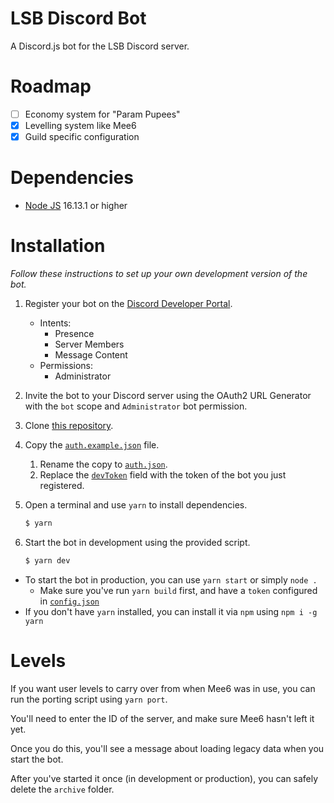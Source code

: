 # LSB Discord Bot

A Discord.js bot for the LSB Discord server.

# Roadmap

-   [ ] Economy system for "Param Pupees"
-   [x] Levelling system like Mee6
-   [x] Guild specific configuration

# Dependencies

-   [Node JS](https://nodejs.org/en/) 16.13.1 or higher

# Installation

_Follow these instructions to set up your own development version of the bot._

1. Register your bot on the [Discord Developer Portal](https://discord.com/developers/applications).

    - Intents:
        - Presence
        - Server Members
        - Message Content
    - Permissions:
        - Administrator

2. Invite the bot to your Discord server using the OAuth2 URL Generator with the `bot` scope and `Administrator` bot permission.
3. Clone [this repository](https://github.com/NachoToast/LSB-Discord-Bot).
4. Copy the [`auth.example.json`](./auth.example.json) file.
    1. Rename the copy to [`auth.json`](./auth.json).
    2. Replace the [`devToken`](./auth.example.json#L3) field with the token of the bot you just registered.
5. Open a terminal and use `yarn` to install dependencies.

    ```sh
    $ yarn
    ```

6. Start the bot in development using the provided script.

    ```sh
    $ yarn dev
    ```

-   To start the bot in production, you can use `yarn start` or simply `node .`
    -   Make sure you've run `yarn build` first, and have a `token` configured in [`config.json`](./config.json)
-   If you don't have `yarn` installed, you can install it via `npm` using `npm i -g yarn`

# Levels

If you want user levels to carry over from when Mee6 was in use, you can run the porting script using `yarn port`.

You'll need to enter the ID of the server, and make sure Mee6 hasn't left it yet.

Once you do this, you'll see a message about loading legacy data when you start the bot.

After you've started it once (in development or production), you can safely delete the `archive` folder.
